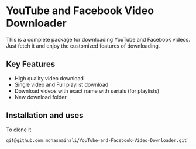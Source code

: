 # YouTube and Facebook Video Downloader
This is a complete package for downloading YouTube and Facebook videos. Just fetch it and enjoy the customized features of downloading.

## Key Features
- High quality video download
- Single video and Full playlist download
- Download videos with exact name with serials (for playlists)
- New download folder 

## Installation and uses
To clone it 
```
git@github.com:mdhasnainali/YouTube-and-Facebook-Video-Downloader.git`
```
